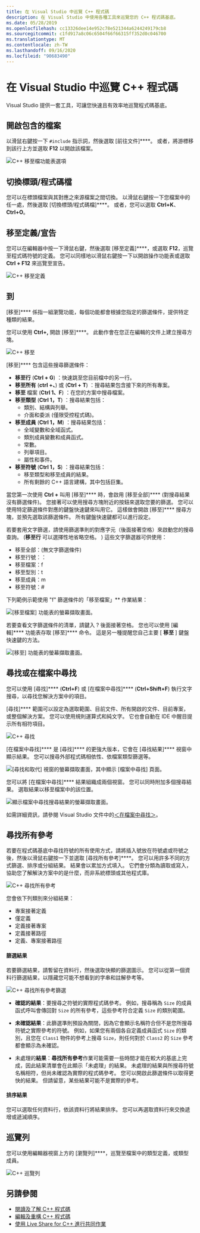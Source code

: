 ```yaml
---
title: 在 Visual Studio 中巡覽 C++ 程式碼
description: 在 Visual Studio 中使用各種工具來巡覽您的 C++ 程式碼基底。
ms.date: 05/28/2019
ms.openlocfilehash: cc13326dee14e952c78e521344a6244249179cb8
ms.sourcegitcommit: c1fd917a8c06c6504f66f66315ff352d0c046700
ms.translationtype: MT
ms.contentlocale: zh-TW
ms.lasthandoff: 09/16/2020
ms.locfileid: "90683490"
---
```

# <a name="navigate-c-code-in-visual-studio"></a>在 Visual Studio 中巡覽 C++ 程式碼

Visual Studio 提供一套工具，可讓您快速且有效率地巡覽程式碼基底。

## <a name="open-an-included-file"></a>開啟包含的檔案

以滑鼠右鍵按一下 `#include` 指示詞，然後選取 [前往文件]****。 或者，將游標移到該行上方並選取 **F12** 以開啟該檔案。

![C&#43;&#43; 移至檔功能表選項](../ide/media/go-to-document.png "移至檔")

## <a name="toggle-headercode-file"></a>切換標頭/程式碼檔

您可以在標頭檔案與其對應之來源檔案之間切換。 以滑鼠右鍵按一下您檔案中的任一處，然後選取 [切換標頭/程式碼檔]****。 或者，您可以選取 **Ctrl+K**、**Ctrl+O**。

## <a name="go-to-definitiondeclaration"></a>移至定義/宣告

您可以在編輯器中按一下滑鼠右鍵，然後選取 [移至定義]****，或選取 **F12**，巡覽至程式碼符號的定義。 您可以同樣地以滑鼠右鍵按一下以開啟操作功能表或選取 **Ctrl + F12** 來巡覽至宣告。

![C&#43;&#43; 移至定義](../ide/media/go-to-def.png "移至定義")

## <a name="go-to"></a>到

[移至]**** 係指一組瀏覽功能，每個功能都會根據您指定的篩選條件，提供特定種類的結果。

您可以使用 **Ctrl+,** 開啟 [移至]****。 此動作會在您正在編輯的文件上建立搜尋方塊。

![C&#43;&#43; 移至](../ide/media/go-to-cpp.png "到")

[移至]**** 包含這些搜尋篩選條件：

- **移至行** (**Ctrl + G**) ：快速跳至您目前檔中的另一行。
- **移至所有** (**ctrl +、**) 或 (**Ctrl + T**) ：搜尋結果包含接下來的所有專案。
- **移至** 檔案 (**Ctrl 1、F**) ：在您的方案中搜尋檔案。
- **移至類型** (**Ctrl 1，T**) ：搜尋結果包括：
  - 類別、結構與列舉。
  - 介面和委派 (僅限受控程式碼)。
- **移至成員** (**Ctrl 1，M**) ：搜尋結果包括：
  - 全域變數和全域函式。
  - 類別成員變數和成員函式。
  - 常數。
  - 列舉項目。
  - 屬性和事件。
- **移至符號** (**Ctrl 1，S**) ：搜尋結果包括：
  - 移至類型和移至成員的結果。
  - 所有剩餘的 C++ 語言建構，其中包括巨集。

當您第一次使用 **Ctrl +** 叫用 [移至]**** 時，會啟用 [移至全部]**** (對搜尋結果沒有篩選條件)。 您接著可以使用搜尋方塊附近的按鈕來選取您要的篩選。 您可以使用特定篩選條件對應的鍵盤快速鍵來叫用它。 這樣做會開啟 [移至]**** 搜尋方塊，並預先選取該篩選條件。 所有鍵盤快速鍵都可以進行設定。

若要套用文字篩選，請使用篩選準則的對應字元（後面接著空格）來啟動您的搜尋查詢。  (**移至行** 可以選擇性地省略空格。 ) 這些文字篩選器可供使用：

- 移至全部：(無文字篩選條件)
- 移至行號：：
- 移至檔案：f
- 移至型別：t
- 移至成員：m
- 移至符號：#

下列範例示範使用 "f" 篩選條件的「移至檔案」** 作業結果：

![[移至檔案] 功能表的螢幕擷取畫面。](../ide/media/vs2017-go-to-results.png "[移至] 功能表")

若要查看文字篩選條件的清單，請鍵入 ? 後面接著空格。 您也可以使用 [編輯]**** 功能表存取 [移至]**** 命令。 這是另一種提醒您自己主要 [ **移至** ] 鍵盤快速鍵的方法。

![[移至] 功能表的螢幕擷取畫面。](../ide/media/go-to-menu-cpp.png "[移至] 功能表")

## <a name="find-or-find-in-files"></a>尋找或在檔案中尋找

您可以使用 [尋找]**** \(**Ctrl+F**\) 或 [在檔案中尋找]**** \(**Ctrl+Shift+F**\) 執行文字搜尋，以尋找您解決方案中的項目。

[尋找]**** 範圍可以設定為選取範圍、目前文件、所有開啟的文件、目前專案，或整個解決方案。 您可以使用規則運算式和純文字。 它也會自動在 IDE 中醒目提示所有相符項目。

![C&#43;&#43; 尋找](../ide/media/find-cpp.png "Find")

[在檔案中尋找]**** 是 [尋找]**** 的更強大版本，它會在 [尋找結果]**** 視窗中顯示結果。 您可以搜尋外部程式碼相依性、依檔案類型篩選等。

![[尋找和取代] 視窗的螢幕擷取畫面，其中顯示 [檔案中尋找] 頁面。](../ide/media/find-in-files-cpp.png "檔案中尋找")

您可以將 [在檔案中尋找]**** 結果組織成兩個視窗。 您可以同時附加多個搜尋結果。 選取結果以移至檔案中的該位置。

![顯示檔案中尋找搜尋結果的螢幕擷取畫面。](../ide/media/vs2017-find-in-files-results.png "檔案中尋找")

如需詳細資訊，請參閱 Visual Studio 文件中的[＜在檔案中尋找＞](/visualstudio/ide/find-in-files)。

## <a name="find-all-references"></a>尋找所有參考

若要在程式碼基底中尋找符號的所有使用方式，請將插入號放在符號處或符號之後，然後以滑鼠右鍵按一下並選取 [尋找所有參考]****。 您可以用許多不同的方式篩選、排序或分組結果。 結果會以累加方式填入。 它們會分類為讀取或寫入，協助您了解解決方案中的是什麼，而非系統標頭或其他程式庫。

![C&#43;&#43; 尋找所有參考](../ide/media/find-all-references-results-cpp.png "尋找所有參考")

您會依下列類別來分組結果：

- 專案接著定義
- 僅定義
- 定義接著專案
- 定義接著路徑
- 定義、專案接著路徑

#### <a name="filter-results"></a>篩選結果

若要篩選結果，請暫留在資料行，然後選取快顯的篩選圖示。 您可以從第一個資料行篩選結果，以隱藏您可能不想看到的字串和註解參考等。

![C&#43;&#43; 尋找所有參考篩選](../ide/media/find-all-references-filters-cpp.png "尋找所有參考篩選")

- **確認的結果**：要搜尋之符號的實際程式碼參考。 例如，搜尋稱為 `Size` 的成員函式呼叫會傳回對 `Size` 的所有參考，這些參考符合定義 `Size` 的類別範圍。

- **未確認結果**：此篩選準則預設為關閉，因為它會顯示名稱符合但不是您所搜尋符號之實際參考的符號。 例如，如果您有兩個各自定義成員函式 `Size` 的類別，且您在 `Class1` 物件的參考上搜尋 `Size`，則任何對於 `Class2` 的 `Size` 參考都會顯示為未確認。

- 未處理的**結果**：**尋找所有參考**作業可能需要一些時間才能在較大的基底上完成，因此結果清單會在此顯示「未處理」的結果。 未處理的結果與所搜尋符號名稱相符，但尚未確認為實際的程式碼參考。 您可以開啟此篩選條件以取得更快的結果。 但請留意，某些結果可能不是實際的參考。

#### <a name="sort-results"></a>排序結果

您可以選取任何資料行，依該資料行將結果排序。 您可以再選取資料行來交換遞增或遞減順序。

## <a name="navigation-bar"></a>巡覽列

您可以使用編輯器視窗上方的 [瀏覽列]****，巡覽至檔案中的類型定義，或類型成員。

![C&#43;&#43; 巡覽列](../ide/media/navbar-cpp.png "巡覽列")

## <a name="see-also"></a>另請參閱

- [閱讀及了解 C++ 程式碼](read-and-understand-code-cpp.md)</br>
- [編輯及重構 C++ 程式碼](read-and-understand-code-cpp.md)</br>
- [使用 Live Share for C++ 進行共同作業](live-share-cpp.md)
